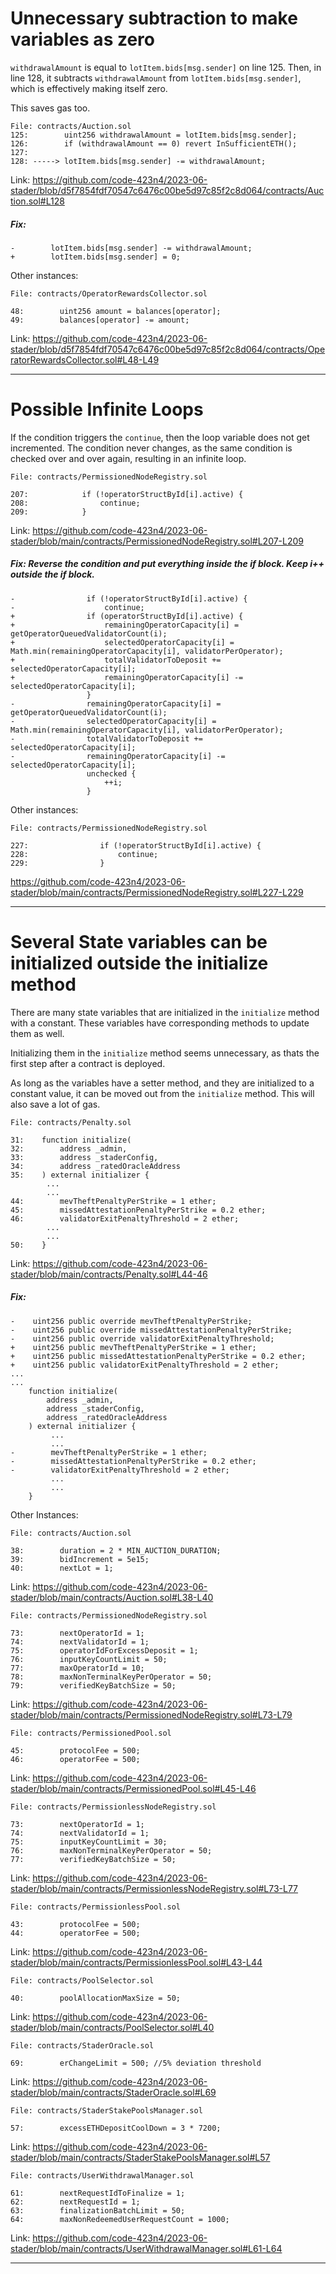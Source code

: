 # Unnecessary subtraction to make variables as zero

`withdrawalAmount` is equal to `lotItem.bids[msg.sender]` on line 125.
Then, in line 128, it subtracts `withdrawalAmount` from `lotItem.bids[msg.sender]`, which is effectively making itself zero.

This saves gas too.

```
File: contracts/Auction.sol
125:        uint256 withdrawalAmount = lotItem.bids[msg.sender];
126:        if (withdrawalAmount == 0) revert InSufficientETH();
127:
128: -----> lotItem.bids[msg.sender] -= withdrawalAmount;
```

Link: https://github.com/code-423n4/2023-06-stader/blob/d5f7854fdf70547c6476c00be5d97c85f2c8d064/contracts/Auction.sol#L128

##### Fix:

```
-        lotItem.bids[msg.sender] -= withdrawalAmount;
+        lotItem.bids[msg.sender] = 0;
```

Other instances:

```
File: contracts/OperatorRewardsCollector.sol

48:        uint256 amount = balances[operator];
49:        balances[operator] -= amount;
```

Link: https://github.com/code-423n4/2023-06-stader/blob/d5f7854fdf70547c6476c00be5d97c85f2c8d064/contracts/OperatorRewardsCollector.sol#L48-L49

---

# Possible Infinite Loops

If the condition triggers the `continue`, then the loop variable does not get incremented. The condition never changes, as the same condition is checked over and over again, resulting in an infinite loop.


```
File: contracts/PermissionedNodeRegistry.sol

207:            if (!operatorStructById[i].active) {
208:                continue;
209:            }
```

Link: https://github.com/code-423n4/2023-06-stader/blob/main/contracts/PermissionedNodeRegistry.sol#L207-L209

##### Fix: Reverse the condition and put everything inside the if block. Keep i++ outside the if block.

```
-                if (!operatorStructById[i].active) {
-                    continue;
+                if (operatorStructById[i].active) {
+                    remainingOperatorCapacity[i] = getOperatorQueuedValidatorCount(i);
+                    selectedOperatorCapacity[i] = Math.min(remainingOperatorCapacity[i], validatorPerOperator);
+                    totalValidatorToDeposit += selectedOperatorCapacity[i];
+                    remainingOperatorCapacity[i] -= selectedOperatorCapacity[i];
                 }
-                remainingOperatorCapacity[i] = getOperatorQueuedValidatorCount(i);
-                selectedOperatorCapacity[i] = Math.min(remainingOperatorCapacity[i], validatorPerOperator);
-                totalValidatorToDeposit += selectedOperatorCapacity[i];
-                remainingOperatorCapacity[i] -= selectedOperatorCapacity[i];
                 unchecked {
                     ++i;
                 }
```

Other instances:

```
File: contracts/PermissionedNodeRegistry.sol

227:                if (!operatorStructById[i].active) {
228:                    continue;
229:                }
```

https://github.com/code-423n4/2023-06-stader/blob/main/contracts/PermissionedNodeRegistry.sol#L227-L229

---

# Several State variables can be initialized outside the initialize method

There are many state variables that are initialized in the `initialize` method with a constant. These variables have corresponding methods to update them as well.

Initializing them in the `initialize` method seems unnecessary, as thats the first step after a contract is deployed.

As long as the variables have a setter method, and they are initialized to a constant value, it can be moved out from the `initialize` method. This will also save a lot of gas.

```
File: contracts/Penalty.sol

31:    function initialize(
32:        address _admin,
33:        address _staderConfig,
34:        address _ratedOracleAddress
35:    ) external initializer {
        ...
        ...
44:        mevTheftPenaltyPerStrike = 1 ether;
45:        missedAttestationPenaltyPerStrike = 0.2 ether;
46:        validatorExitPenaltyThreshold = 2 ether;
        ...
        ...
50:    }

```

Link: https://github.com/code-423n4/2023-06-stader/blob/main/contracts/Penalty.sol#L44-46

##### Fix:

```
-    uint256 public override mevTheftPenaltyPerStrike;
-    uint256 public override missedAttestationPenaltyPerStrike;
-    uint256 public override validatorExitPenaltyThreshold;
+    uint256 public mevTheftPenaltyPerStrike = 1 ether;
+    uint256 public missedAttestationPenaltyPerStrike = 0.2 ether;
+    uint256 public validatorExitPenaltyThreshold = 2 ether;
...
...
    function initialize(
        address _admin,
        address _staderConfig,
        address _ratedOracleAddress
    ) external initializer {
         ...
         ...
-        mevTheftPenaltyPerStrike = 1 ether;
-        missedAttestationPenaltyPerStrike = 0.2 ether;
-        validatorExitPenaltyThreshold = 2 ether;
         ...
         ...
    }

```

Other Instances:

```
File: contracts/Auction.sol

38:        duration = 2 * MIN_AUCTION_DURATION;
39:        bidIncrement = 5e15;
40:        nextLot = 1;
```

Link: https://github.com/code-423n4/2023-06-stader/blob/main/contracts/Auction.sol#L38-L40


```
File: contracts/PermissionedNodeRegistry.sol

73:        nextOperatorId = 1;
74:        nextValidatorId = 1;
75:        operatorIdForExcessDeposit = 1;
76:        inputKeyCountLimit = 50;
77:        maxOperatorId = 10;
78:        maxNonTerminalKeyPerOperator = 50;
79:        verifiedKeyBatchSize = 50;
```

Link: https://github.com/code-423n4/2023-06-stader/blob/main/contracts/PermissionedNodeRegistry.sol#L73-L79

```
File: contracts/PermissionedPool.sol

45:        protocolFee = 500;
46:        operatorFee = 500;
```

Link: https://github.com/code-423n4/2023-06-stader/blob/main/contracts/PermissionedPool.sol#L45-L46

```
File: contracts/PermissionlessNodeRegistry.sol

73:        nextOperatorId = 1;
74:        nextValidatorId = 1;
75:        inputKeyCountLimit = 30;
76:        maxNonTerminalKeyPerOperator = 50;
77:        verifiedKeyBatchSize = 50;
```

Link: https://github.com/code-423n4/2023-06-stader/blob/main/contracts/PermissionlessNodeRegistry.sol#L73-L77

```
File: contracts/PermissionlessPool.sol

43:        protocolFee = 500;
44:        operatorFee = 500;
```

Link: https://github.com/code-423n4/2023-06-stader/blob/main/contracts/PermissionlessPool.sol#L43-L44

```
File: contracts/PoolSelector.sol

40:        poolAllocationMaxSize = 50;
```

Link: https://github.com/code-423n4/2023-06-stader/blob/main/contracts/PoolSelector.sol#L40

```
File: contracts/StaderOracle.sol

69:        erChangeLimit = 500; //5% deviation threshold
```

Link: https://github.com/code-423n4/2023-06-stader/blob/main/contracts/StaderOracle.sol#L69

```
File: contracts/StaderStakePoolsManager.sol

57:        excessETHDepositCoolDown = 3 * 7200;
```

Link: https://github.com/code-423n4/2023-06-stader/blob/main/contracts/StaderStakePoolsManager.sol#L57

```
File: contracts/UserWithdrawalManager.sol

61:        nextRequestIdToFinalize = 1;
62:        nextRequestId = 1;
63:        finalizationBatchLimit = 50;
64:        maxNonRedeemedUserRequestCount = 1000;
```

Link: https://github.com/code-423n4/2023-06-stader/blob/main/contracts/UserWithdrawalManager.sol#L61-L64

---
